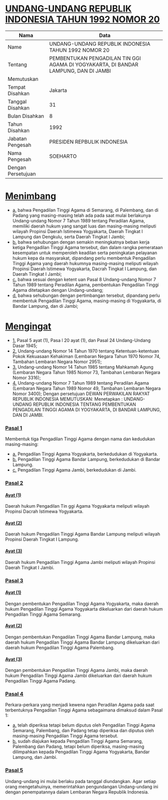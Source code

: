 # [UNDANG-UNDANG REPUBLIK INDONESIA TAHUN 1992 NOMOR 20](http://example.org/legal/peraturan/uu/1992/20)

| Nama | Data |
| ------ | ----- |
|Name|UNDANG-UNDANG REPUBLIK INDONESIA TAHUN 1992 NOMOR 20|
|Tentang| PEMBENTUKAN PENGADILAN TIN GGI AGAMA DI YOGYAKARTA, DI BANDAR LAMPUNG, DAN DI JAMBI|
|Memutuskan||
|Tempat Disahkan|Jakarta|
|Tanggal Disahkan|31|
|Bulan Disahkan|8|
|Tahun Disahkan|1992|
|Jabatan Pengesah|PRESIDEN REPBULIK INDONESIA|
|Nama Pengesah|SOEHARTO|
|Dengan Persetujuan||
# [Menimbang](http://example.org/legal/peraturan/uu/1992/20/menimbang)

* [a.](http://example.org/legal/peraturan/uu/1992/20/menimbang/huruf/a) bahwa Pengadilan Tinggi Agama di Semarang, di Palembang, dan di Padang yang masing-masing telah ada pada saat mulai berlakunya Undang-undang Nomor 7 Tahun 1989 tentang Peradilan Agama, memiliki daerah hukum yang sangat luas dan masing-masing meliputi wilayah Propinsi Daerah Istimewa Yogyakarta, Daerah Tingkat I Lampung dan Dengkulu, serta Daerah Tingkat I Jambi;
* [b.](http://example.org/legal/peraturan/uu/1992/20/menimbang/huruf/b) bahwa sehubungan dengan semakin meningkatnya beban kerja ketiga Pengadilan Tinggi Agama tersebut, dan dalam rangka pemerataan kesempatan untuk memperoleh keadilan serta peningkatan pelayanan hukum kepa da masyarakat, dipandang perlu membentuk Pengadilan Tinggi Agama yang daerah hukumnya masing-masing meliputi wilayah Propinsi Daerah Istimewa Yogyakarta, Dacrah Tingkat I Lampung, dan Daerah Tingkat I Jambi;
* [c.](http://example.org/legal/peraturan/uu/1992/20/menimbang/huruf/c) bahwa sesuai dengan ketent uan Pasal 8 Undang-undang Nomor 7 Tahun 1989 tentang Peradilan Agama, pembentukan Pengadilan Tinggi Agama ditetapkan dengan Undang-undang;
* [d.](http://example.org/legal/peraturan/uu/1992/20/menimbang/huruf/d) bahwa sehubungan dengan pertimbangan tersebut, dipandang perlu membentuk Pengadilan Tinggi Agama, masing-masing di Yogyakarta, di Bandar Lampung, dan di Jambi;
# [Mengingat](http://example.org/legal/peraturan/uu/1992/20/mengingat)

* [1.](http://example.org/legal/peraturan/uu/1992/20/mengingat/huruf/0001) Pasal 5 ayat (1), Pasa l 20 ayat (1), dan Pasal 24 Undang-Undang Dasar 1945;
* [2.](http://example.org/legal/peraturan/uu/1992/20/mengingat/huruf/0002) Undang-undang Nomor 14 Tahun 1970 tentang Ketentuan-ketentuan Pokok Kekuasaan Kehakiman (Lembaran Negara Tahun 1970 Nomor 74, Tambahan Lembaran Negara Nomor 2951);
* [3.](http://example.org/legal/peraturan/uu/1992/20/mengingat/huruf/0003) Undang-undang Nomor 14 Tahun 1985 tentang Mahkamah Agung (Lembaran Negara Tahun 1985 Nomor 73, Tambahan Lembaran Negara Nomor 3316);
* [4.](http://example.org/legal/peraturan/uu/1992/20/mengingat/huruf/0004) Undang-undang Nomor 7 Tahun 1989 tentang Peradilan Agama (Lembaran Negara Tahun 1989 Nomor 49, Tambahan Lembaran Negara Nomor 3400); Dengan persetujuan DEWAN PERWAKILAN RAKYAT REPUBLIK INDONESIA MEMUTUSKAN: Menetapkan : UNDANG-UNDANG REPUBLIK INDONESIA TENTANG PEMBENTUKAN PENGADILAN TINGGI AGAMA DI YOGYAKARTA, DI BANDAR LAMPUNG, DAN DI JAMBI.

### [Pasal 1](http://example.org/legal/peraturan/uu/1992/20/pasal/0001)
Membentuk tiga Pengadilan Tinggi Agama dengan nama dan kedudukan masing-masing:
* [a.](http://example.org/legal/peraturan/uu/1992/20/pasal/0001/versi/19920831/huruf/a) Pengadilan Tinggi Agama Yogyakarta, berkedudukan di Yogyakarta.
* [b.](http://example.org/legal/peraturan/uu/1992/20/pasal/0001/versi/19920831/huruf/b) Pengadilan Tinggi Agama Bandar Lampung, berkedudukan di Bandar Lampung.
* [c.](http://example.org/legal/peraturan/uu/1992/20/pasal/0001/versi/19920831/huruf/c) Pengadilan Tinggi Agama Jambi, berkedudukan di Jambi.


### [Pasal 2](http://example.org/legal/peraturan/uu/1992/20/pasal/0002)

#### [Ayat (1)](http://example.org/legal/peraturan/uu/1992/20/pasal/0002/versi/19920831/ayat/0001)
Daerah hukum Pengadilan Tin ggi Agama Yogyakarta meliputi wilayah Propinsi Dacrah Istimewa Yogyakarta.

#### [Ayat (2)](http://example.org/legal/peraturan/uu/1992/20/pasal/0002/versi/19920831/ayat/0002)
Daerah hukum Pengadilan Tinggi Agama Bandar Lampung meliputi wilayah Propinsi Daerah Tingkat I Lampung.

#### [Ayat (3)](http://example.org/legal/peraturan/uu/1992/20/pasal/0002/versi/19920831/ayat/0003)
Daerah hukum Pengadilan Tinggi Agama Jambi meliputi wilayah Propinsi Daerah Tingkat I Jambi.


### [Pasal 3](http://example.org/legal/peraturan/uu/1992/20/pasal/0003)

#### [Ayat (1)](http://example.org/legal/peraturan/uu/1992/20/pasal/0003/versi/19920831/ayat/0001)
Dengan pembentukan Pengadilan Tinggi Agama Yogyakarta, maka daerah hukum Pengadilan Tinggi Agama Yogyakarta dikeluarkan dari daerah hukum Pengadilan Tinggi Agama Semarang.

#### [Ayat (2)](http://example.org/legal/peraturan/uu/1992/20/pasal/0003/versi/19920831/ayat/0002)
Dengan pembentukan Pengadilan Tinggi Agama Bandar Lampung, maka daerah hukum Pengadilan Tinggi Agama Bandar Lampung dikeluarkan dari daerah hukum Pengadilan Tinggi Agama Palembang.

#### [Ayat (3)](http://example.org/legal/peraturan/uu/1992/20/pasal/0003/versi/19920831/ayat/0003)
Dengan pembentukan Pengadilan Tinggi Agama Jambi, maka daerah hukum Pengadilan Tinggi Agama Jambi dikeluarkan dari daerah hukum Pengadilan Tinggi Agama Padang.


### [Pasal 4](http://example.org/legal/peraturan/uu/1992/20/pasal/0004)
Perkara-perkara yang menjadi kewena ngan Peradilan Agama pada saat terbentuknya Pengadilan Tinggi Agama sebagaimana dimaksud dalam Pasal 1:
* [a.](http://example.org/legal/peraturan/uu/1992/20/pasal/0004/versi/19920831/huruf/a) telah diperiksa tetapi belum diputus oleh Pengadilan Tinggi Agama Semarang, Palembang, dan Padang tetap diperiksa dan diputus oleh masing-masing Pengadilan Tinggi Agama tersebut.
* [b.](http://example.org/legal/peraturan/uu/1992/20/pasal/0004/versi/19920831/huruf/b) sudah diajukan kepada Pengadilan Tinggi Agama Semarang, Palembang dan Padang, tetapi belum diperiksa, masing-masing dilimpahkan kepada Pengadilan Tinggi Agama Yogyakarta, Bandar Lampung, dan Jambi.


### [Pasal 5](http://example.org/legal/peraturan/uu/1992/20/pasal/0005)
Undang-undang ini mulai berlaku pada tanggal diundangkan. Agar setiap orang mengetahuinya, memerintahkan pengundangan Undang-undang ini dengan penempatannya dalam Lembaran Negara Republik Indonesia.
